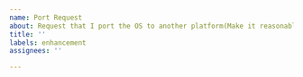 ```yaml
---
name: Port Request
about: Request that I port the OS to another platform(Make it reasonable.)
title: ''
labels: enhancement
assignees: ''

---
```




